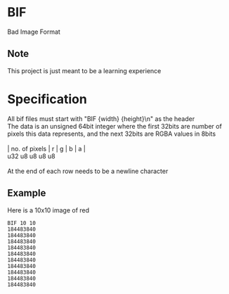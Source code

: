 # BIF
Bad Image Format

## Note
This project is just meant to be a learning experience

# Specification
All bif files must start with "BIF {width} {height}\n" as the header<br>
The data is an unsigned 64bit integer where the first 32bits are number of pixels this data represents, and the next 32bits are RGBA values in 8bits<br>
<br>
| no. of pixels |  r  |  g  |  b  |  a  |<br>
      u32         u8    u8    u8    u8<br>
<br>
At the end of each row needs to be a newline character

## Example
Here is a 10x10 image of red
```
BIF 10 10
184483840
184483840
184483840
184483840
184483840
184483840
184483840
184483840
184483840
184483840
```
